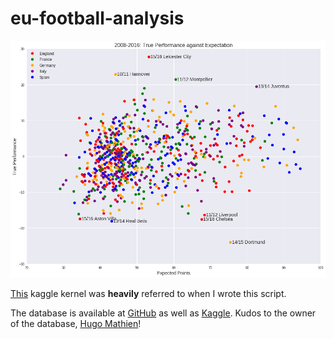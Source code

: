 # eu-football-analysis

![Coverphoto](https://raw.githubusercontent.com/Jiaxigu/eu-football-analysis/master/plots/allteam.png)

[This](https://www.kaggle.com/yonilev/the-most-predictable-league) kaggle kernel was __heavily__ referred to when I wrote this script.

The database is available at [GitHub](https://github.com/hugomathien/football-data-collection) as well as [Kaggle](https://www.kaggle.com/hugomathien/soccer). Kudos to the owner of the database, [Hugo Mathien](https://github.com/hugomathien)!